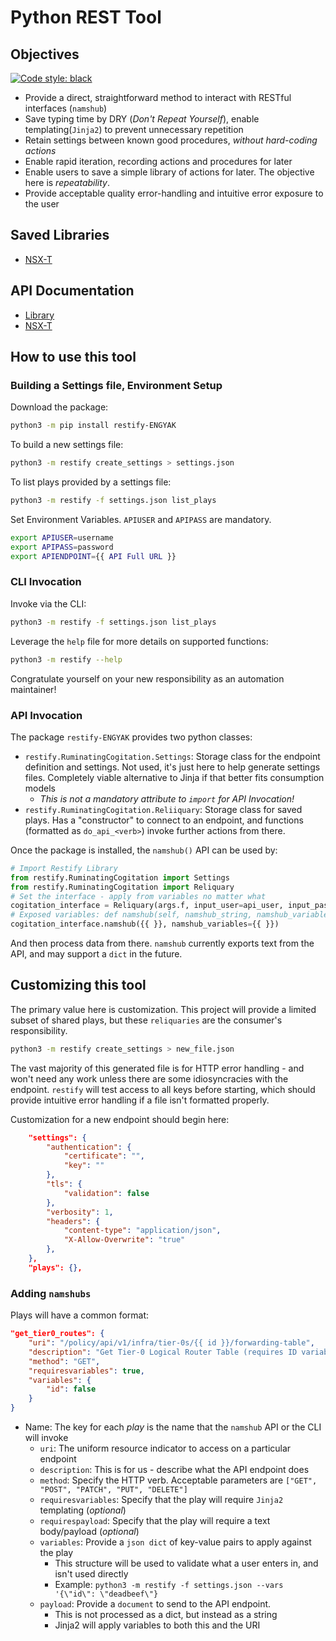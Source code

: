 # Python REST Tool

## Objectives

[![Code style: black](https://img.shields.io/badge/code%20style-black-000000.svg)](https://github.com/psf/black)

* Provide a direct, straightforward method to interact with RESTful interfaces (`namshub`)
* Save typing time by DRY (*Don't Repeat Yourself*), enable templating(`Jinja2`) to prevent unnecessary repetition
* Retain settings between known good procedures, _without hard-coding actions_
* Enable rapid iteration, recording actions and procedures for later
* Enable users to save a simple library of actions for later. The objective here is *repeatability*.
* Provide acceptable quality error-handling and intuitive error exposure to the user

## Saved Libraries

* [NSX-T](https://github.com/ngschmidt/python-restify/blob/main/nsx-t/settings.json)

## API Documentation

* [Library](doc/)
* [NSX-T](doc/nsxt/)

## How to use this tool

### Building a Settings file, Environment Setup

Download the package:

```bash
python3 -m pip install restify-ENGYAK
```

To build a new settings file:

```bash
python3 -m restify create_settings > settings.json
```

To list plays provided by a settings file:

```bash
python3 -m restify -f settings.json list_plays
```

Set Environment Variables. `APIUSER` and `APIPASS` are mandatory.

```bash
export APIUSER=username
export APIPASS=password
export APIENDPOINT={{ API Full URL }}
```

### CLI Invocation

Invoke via the CLI:

```bash
python3 -m restify -f settings.json list_plays
```

Leverage the `help` file for more details on supported functions:

```bash
python3 -m restify --help
```

Congratulate yourself on your new responsibility as an automation maintainer!

### API Invocation

The package `restify-ENGYAK` provides two python classes:

* `restify.RuminatingCogitation.Settings`: Storage class for the endpoint definition and settings. Not used, it's just here to help generate settings files. Completely viable alternative to Jinja if that better fits consumption models
  * _This is not a mandatory attribute to `import` for API Invocation!_
* `restify.RuminatingCogitation.Reliiquary`: Storage class for saved plays. Has a "constructor" to connect to an endpoint, and functions (formatted as `do_api_<verb>`) invoke further actions from there.

Once the package is installed, the `namshub()` API can be used by:

```python
# Import Restify Library
from restify.RuminatingCogitation import Settings
from restify.RuminatingCogitation import Reliquary
# Set the interface - apply from variables no matter what
cogitation_interface = Reliquary(args.f, input_user=api_user, input_pass=api_pass)
# Exposed variables: def namshub(self, namshub_string, namshub_variables=False, namshub_dryrun=False):
cogitation_interface.namshub({{ }}, namshub_variables={{ }})
```

And then process data from there.
`namshub` currently exports text from the API, and may support a `dict` in the future.

## Customizing this tool

The primary value here is customization. This project will provide a limited subset of shared plays, but these `reliquaries` are the consumer's responsibility.

```bash
python3 -m restify create_settings > new_file.json
```

The vast majority of this generated file is for HTTP error handling - and won't need any work unless there are some idiosyncracies with the endpoint. `restify` will test access to all keys before starting, which should provide intuitive error handling if a file isn't formatted properly.

Customization for a new endpoint should begin here:

```json
    "settings": {
        "authentication": {
            "certificate": "",
            "key": ""
        },
        "tls": {
            "validation": false
        },
        "verbosity": 1,
        "headers": {
            "content-type": "application/json",
            "X-Allow-Overwrite": "true"
        },
    },
    "plays": {},
```

### Adding `namshubs`

Plays will have a common format:

```json
"get_tier0_routes": {
    "uri": "/policy/api/v1/infra/tier-0s/{{ id }}/forwarding-table",
    "description": "Get Tier-0 Logical Router Table (requires ID variable)",
    "method": "GET",
    "requiresvariables": true,
    "variables": { 
        "id": false
    }
}
```

* Name: The key for each _play_ is the name that the `namshub` API or the CLI will invoke
  * `uri`: The uniform resource indicator to access on a particular endpoint
  * `description`: This is for us - describe what the API endpoint does
  * `method`: Specify the HTTP verb. Acceptable parameters are `["GET", "POST", "PATCH", "PUT", "DELETE"]`
  * `requiresvariables`: Specify that the play will require `Jinja2` templating (*optional*)
  * `requirespayload`: Specify that the play will require a text body/payload (*optional*)
  * `variables`: Provide a `json dict` of key-value pairs to apply against the play
    * This structure will be used to validate what a user enters in, and isn't used directly
    * Example: `python3 -m restify -f settings.json --vars '{\"id\": \"deadbeef\"}`
  * `payload`: Provide a `document` to send to the API endpoint.
    * This is not processed as a dict, but instead as a string
    * Jinja2 will apply variables to both this and the URI
